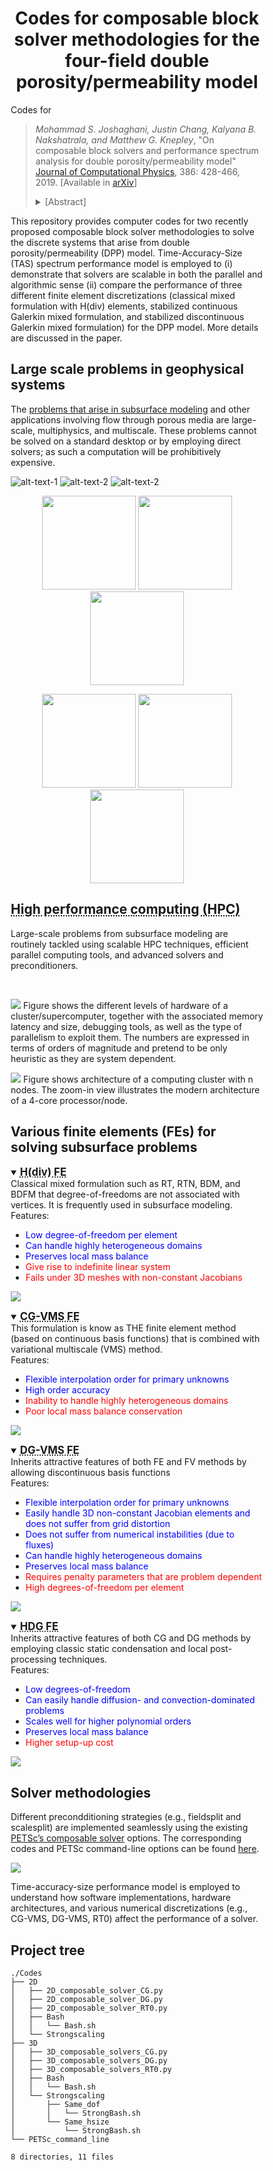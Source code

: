 <style>
* {
  box-sizing: border-box;
}

.column {
  float: left;
  width: 33.33%;
  padding: 5px;
}

/* Clearfix (clear floats) */
.row::after {
  content: "";
  clear: both;
  display: table;
}
</style>
<center> <h1> Codes for composable block solver methodologies for the four-field double porosity/permeability model </h1> </center>

Codes for 
><i>Mohammad S. Joshaghani, Justin Chang, Kalyana B. Nakshatrala, and Matthew G. Knepley</i>, "On composable block solvers and performance spectrum analysis for double porosity/permeability model" [Journal of Computational Physics](https://www.sciencedirect.com/science/article/pii/S0021999119301378), 386: 428-466, 2019. [Available in [arXiv](https://arxiv.org/abs/1808.08328)]
>
><details><summary>[Abstract]</summary>
><p> 
>The objective of this paper is twofold. First, we propose two composable block solver methodologies to solve the discrete systems that arise from finite element discretizations of the double porosity/permeability (DPP) model. The DPP model, which is a four-field mathematical model, describes the flow of a single-phase incompressible fluid in a porous medium with two distinct pore-networks and with a possibility of mass transfer between them. Using the composable solvers feature available in PETSc and the finite element libraries available under the Firedrake Project, we illustrate two different ways by which one can effectively precondition these large systems of equations. Second, we employ the recently developed performance model called the Time-Accuracy-Size (TAS) spectrum to demonstrate that the proposed composable block solvers are scalable in both the parallel and algorithmic sense. Moreover, we utilize this spectrum analysis to compare the performance of three different finite element discretizations (classical mixed formulation with H(div) elements, stabilized continuous Galerkin mixed formulation, and stabilized discontinuous Galerkin mixed formulation) for the DPP model. Our performance spectrum analysis demonstrates that the composable block solvers are fine choices for any of these three finite element discretizations. Sample computer codes are provided to illustrate how one can easily implement the proposed block solver methodologies through PETSc command line options. 
></p>
></details>

This repository provides computer codes for two recently proposed composable block solver methodologies to solve the discrete systems that arise from double porosity/permeability (DPP) model. 
Time-Accuracy-Size (TAS) spectrum performance model is employed to (i) demonstrate that solvers are scalable in both the parallel and algorithmic sense (ii) compare the performance of three different finite element discretizations (classical mixed formulation with H(div) elements, stabilized continuous Galerkin mixed formulation, and stabilized discontinuous Galerkin mixed formulation) for the DPP model. More details are discussed in the paper.

<h2> Large scale problems in geophysical systems </h2>
The <a href="#large_images"> problems that arise in subsurface modeling</a> and other applications involving flow through porous media are large-scale, multiphysics, and multiscale. These problems cannot be solved on a standard desktop or by employing direct solvers; as such a computation will be prohibitively expensive. 
</br>

![alt-text-1](Figures/Large_scale/Geothermal_energies.jpg  "title-1") ![alt-text-2](Figures/Large_scale/Geothermal_energies.jpg "title-2") ![alt-text-2](Figures/Large_scale/Geothermal_energies.jpg "title-2")

<p align="middle" id="large_images">
  <img src="Figures/Large_scale/Karst network.jpg" width="150" />
  <img src="Figures/Large_scale/Geothermal_energies.jpg" width="150" /> 
  <img src="Figures/Large_scale/C02_Sequestration.png" width="150" />
</p>
<p align="middle">
  <img src="Figures/Large_scale/EOR2.png" width="150" />
  <img src="Figures/Large_scale/Contaminant_hydrology2.png" width="150" /> 
  <img src="Figures/Large_scale/Li_ion_final.svg" width="150" />
</p>

<!-- <div class="row" id="large_images"> -->
<!--   <div class="column"> -->
<!--   <center> Karst network </center> -->
<!--     <img src="Figures/Large_scale/Karst network.jpg" alt="Karst network" style="width:100%"> -->
<!--   </div> -->
<!--   <div class="column"> -->
<!--   <center> Geothermal energy</center> -->
<!--     <img src="Figures/Large_scale/Geothermal_energies.jpg" alt="Geothermal energies" style="width:100%"> -->
<!--   </div> -->
<!--   <div class="column"> -->
<!--   <center>Carbon capture and storage</center> -->
<!--     <img src="Figures/Large_scale/C02_Sequestration.png" alt="Carbon capture and storage" style="width:100%"> -->
<!--   </div> -->
<!-- </div> -->
<!-- <div class="row"> -->
<!--   <div class="column"> -->
<!--   <center>Hydrocarbon recovery</center> -->
<!--     <img src="Figures/Large_scale/EOR2.png" alt="Hydrocarbon recovery" style="width:100%"> -->
<!--   </div> -->
<!--   <div class="column"> -->
<!--   <center>contaminant hydrology</center> -->
<!--     <img src="Figures/Large_scale/Contaminant_hydrology2.png" alt="contaminant hydrology" style="width:100%"> -->
<!--   </div> -->
<!--   <div class="column"> -->
<!--   <center>Fuel cell</center> -->
<!--     <img src="Figures/Large_scale/Li_ion_final.svg" alt="Fuel cell" style="width:100%"> -->
<!--   </div> -->
<!-- </div> -->

## <abbr title='Understanding how to optimally utilize the computational and memory resources on modern hardware architecture is vital to achieving High Performance Computing'> High performance computing (HPC)</abbr>
Large-scale problems from subsurface modeling are routinely tackled using 
 scalable HPC techniques, efficient parallel computing tools, and advanced solvers and preconditioners.

<br>

![](./Figures/Large_scale/HPC-diagram.svg)
Figure shows the different levels of hardware of a cluster/supercomputer, together with the associated memory latency and size, debugging tools, as well as the type of parallelism to exploit them. The numbers are expressed in terms of orders of magnitude and pretend to be only heuristic as they are system dependent.


![](./Figures/Large_scale/Graph.svg)
Figure shows architecture of a computing cluster with n nodes. The zoom-in view illustrates the modern architecture of a 4-core processor/node.
## Various finite elements (FEs) for solving subsurface problems
<details open><summary> <big> <abbr title='Classes of H(div) finite element discretization such as RT, RTN, BDM, BDFM'><b>H(div) FE</b></abbr></big>
</summary>
Classical mixed formulation such as RT, RTN, BDM, and BDFM that degree-of-freedoms are not associated with vertices.
It is frequently used in subsurface modeling. <br>
Features:
<ul>
<li>
<font color=blue> Low degree-of-freedom per element </font>
</li>
<li>
<font color=blue>Can handle highly heterogeneous domains</font>
</li>
<li>
<font color=blue>Preserves local mass balance</font>
</li>
<li>
<font color=red>Give rise to indefinite linear system</font>
</li>
<li>
<font color=red>Fails under 3D meshes with non-constant Jacobians</font>
</li>
</ul>

![](./Figures/Hdiv.svg)
</details>

<details open><summary> <big> <abbr title='Stabilized mixed continuous Galerkin formulation (CG-VMS)'><b>CG-VMS FE</b></abbr></big>
</summary>
This formulation is know as THE finite element method (based on continuous basis functions) that is combined with 
variational multiscale (VMS) method.<br>
Features:
<ul>
<li>
<font color=blue>Flexible interpolation order for primary unknowns</font>
</li>
<li>
<font color=blue>High order accuracy</font>
</li>
<li>
<font color=red>Inability to handle highly heterogeneous domains</font>
</li>
<li>
<font color=red>Poor local mass balance conservation</font>
</li>
</ul>

![](./Figures/CG-VMS.svg)
</details>
<details open><summary> <big> <abbr title='Stabilized mixed discontinuous Galerkin formulation (DG-VMS)'><b>DG-VMS FE</b></abbr></big>
</summary>
Inherits attractive features of both FE and FV methods by allowing discontinuous basis functions <br>
Features:
<ul>
<li>
<font color=blue>Flexible interpolation order for primary unknowns </font>
</li>
<li>
<font color=blue>Easily handle 3D non-constant Jacobian elements and does not suffer from grid distortion</font>
</li>
<li>
<font color=blue>Does not suffer from numerical instabilities (due to fluxes)</font>
</li>
<li>
<font color=blue>Can handle highly heterogeneous domains</font>
</li>
<li>
<font color=blue>Preserves local mass balance</font>
</li>
<li>
<font color=red>Requires penalty parameters that are problem dependent</font>
</li>
<li>
<font color=red>High degrees-of-freedom per element</font>
</li>
</ul>

![](./Figures/DG-VMS.svg)
</details>
<details open><summary> <big> <abbr title='Hybridizable discontinuous Galerkin formulation (HDG)'><b>HDG FE</b></abbr></big>
</summary>
Inherits attractive features of both CG and DG methods by employing classic static condensation and local post-processing techniques. <br>
Features:
<ul>
<li>
<font color=blue>Low degrees-of-freedom</font>
</li>
<li>
<font color=blue>Can easily handle diffusion- and convection-dominated problems</font>
</li>
<li>
<font color=blue>Scales well for higher polynomial orders</font>
</li>
<li>
<font color=blue>Preserves local mass balance</font>
</li>
<li>
<font color=red>Higher setup-up cost</font>
</li>
</ul>

![](./Figures/HDG_schematic.svg)
</details>

## Solver methodologies
Different precondditioning strategies (e.g., fieldsplit and scalesplit) are implemented seamlessly using the existing [PETSc’s composable solver](https://www.mcs.anl.gov/petsc/documentation/linearsolvertable.html) options. The corresponding codes and PETSc command-line options can be found [here](./Codes/).


![](./Figures/Performance.svg)

Time-accuracy-size performance model is employed to understand how software implementations, hardware architectures, and
various numerical discretizations (e.g., CG-VMS, DG-VMS, RT0) affect the performance of a solver.

## Project tree
```
./Codes
├── 2D
│   ├── 2D_composable_solver_CG.py
│   ├── 2D_composable_solver_DG.py
│   ├── 2D_composable_solver_RT0.py
│   ├── Bash
│   │   └── Bash.sh
│   └── Strongscaling
├── 3D
│   ├── 3D_composable_solvers_CG.py
│   ├── 3D_composable_solvers_DG.py
│   ├── 3D_composable_solvers_RT0.py
│   ├── Bash
│   │   └── Bash.sh
│   └── Strongscaling
│       ├── Same_dof
│       │   └── StrongBash.sh
│       └── Same_hsize
│           └── StrongBash.sh
└── PETSc_command_line

8 directories, 11 files
```


